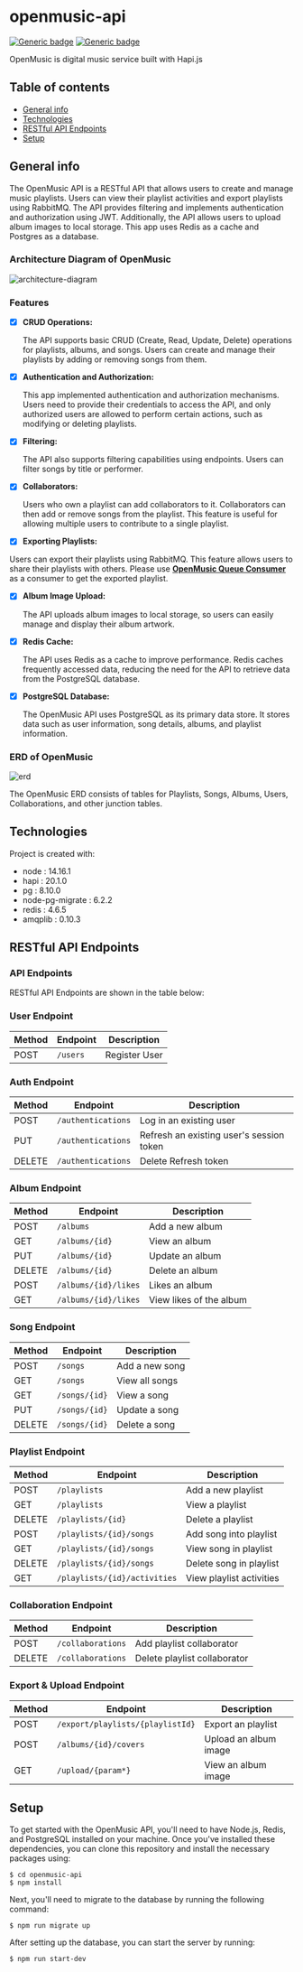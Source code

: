 # openmusic-api
[![Generic badge](https://img.shields.io/badge/npm-v14.16.1-blue.svg)](https://shields.io/) [![Generic badge](https://img.shields.io/badge/node-6.14.12-green.svg)](https://shields.io/)

OpenMusic is digital music service built with Hapi.js

## Table of contents
* [General info](#general-info)
* [Technologies](#technologies)
* [RESTful API Endpoints](#restful-api-endpoints)
* [Setup](#setup)

## General info
The OpenMusic API is a RESTful API that allows users to create and manage music playlists. Users can view their playlist activities and export playlists using RabbitMQ. The API provides filtering and implements authentication and authorization using JWT. Additionally, the API allows users to upload album images to local storage. This app uses Redis as a cache and Postgres as a database.
### Architecture Diagram of OpenMusic
![architecture-diagram](/src/assets/img/architecture-diagrams.png)

### Features
- [x] **CRUD Operations:** 

  The API supports basic CRUD (Create, Read, Update, Delete) operations for playlists, albums, and songs. Users can create and manage their playlists by adding or removing songs from them.
- [x] **Authentication and Authorization:** 

  This app implemented authentication and authorization mechanisms. Users need to provide their credentials to access the API, and only authorized users are allowed to perform certain actions, such as modifying or deleting playlists.
- [x] **Filtering:** 

  The API also supports filtering capabilities using endpoints. Users can filter songs by title or performer.
- [x] **Collaborators:** 
  
  Users who own a playlist can add collaborators to it. Collaborators can then add or remove songs from the playlist. This feature is useful for allowing multiple users to contribute to a single playlist.
- [x]  **Exporting Playlists:** 

  Users can export their playlists using RabbitMQ. This feature allows users to share their playlists with others. Please use [**OpenMusic Queue Consumer**](https://github.com/androsyahreza/openmusic-queue-consumer) as a consumer to get the exported playlist.
- [x] **Album Image Upload:** 

  The API uploads album images to local storage, so users can easily manage and display their album artwork.
- [x] **Redis Cache:** 

  The API uses Redis as a cache to improve performance. Redis caches frequently accessed data, reducing the need for the API to retrieve data from the PostgreSQL database.
- [x] **PostgreSQL Database:** 
  
  The OpenMusic API uses PostgreSQL as its primary data store. It stores data such as user information, song details, albums, and playlist information.
  
### ERD of OpenMusic
![erd](/src/assets/img/erd-openmusic.png)

The OpenMusic ERD consists of tables for Playlists, Songs, Albums, Users, Collaborations, and other junction tables.

## Technologies
Project is created with:
* node : 14.16.1
* hapi : 20.1.0
* pg : 8.10.0
* node-pg-migrate : 6.2.2
* redis : 4.6.5
* amqplib : 0.10.3

## RESTful API Endpoints
### API Endpoints
RESTful API Endpoints are shown in the table below:
### User Endpoint
| Method | Endpoint | Description |
| --- | --- | --- | 
| POST | `/users` | Register User | 
### Auth Endpoint
| Method | Endpoint | Description |
| --- | --- | --- | 
| POST | `/authentications` | Log in an existing user | 
| PUT | `/authentications` | Refresh an existing user's session token |
| DELETE | `/authentications` | Delete Refresh token |
### Album Endpoint
| Method | Endpoint | Description |
| --- | --- | --- | 
| POST | `/albums`| Add a new album |
| GET | `/albums/{id}`| View an album |
| PUT | `/albums/{id}`| Update an album |
| DELETE | `/albums/{id}`| Delete an album |
| POST | `/albums/{id}/likes`| Likes an album |
| GET | `/albums/{id}/likes`| View likes of the album |
### Song Endpoint
| Method | Endpoint | Description |
| --- | --- | --- | 
| POST | `/songs`| Add a new song |
| GET | `/songs`| View all songs |
| GET | `/songs/{id}`| View a song |
| PUT | `/songs/{id}`| Update a song |
| DELETE | `/songs/{id}`| Delete a song |
### Playlist Endpoint
| Method | Endpoint | Description |
| --- | --- | --- | 
| POST | `/playlists`| Add a new playlist |
| GET | `/playlists`| View a playlist |
| DELETE | `/playlists/{id}`| Delete a playlist |
| POST | `/playlists/{id}/songs`| Add song into playlist |
| GET | `/playlists/{id}/songs`| View song in playlist |
| DELETE | `/playlists/{id}/songs`| Delete song in playlist |
| GET | `/playlists/{id}/activities`| View playlist activities |
### Collaboration Endpoint
| Method | Endpoint | Description |
| --- | --- | --- | 
| POST | `/collaborations`| Add playlist collaborator |
| DELETE | `/collaborations`| Delete playlist collaborator |
### Export & Upload Endpoint
| Method | Endpoint | Description |
| --- | --- | --- | 
| POST | `/export/playlists/{playlistId}`| Export an playlist |
| POST | `/albums/{id}/covers`| Upload an album image |
| GET | `/upload/{param*}`| View an album image |


## Setup
To get started with the OpenMusic API, you'll need to have Node.js, Redis, and PostgreSQL installed on your machine. Once you've installed these dependencies, you can clone this repository and install the necessary packages using:
```
$ cd openmusic-api
$ npm install
```
Next, you'll need to migrate to the database by running the following command:
```
$ npm run migrate up
```
After setting up the database, you can start the server by running:
```
$ npm run start-dev
```
